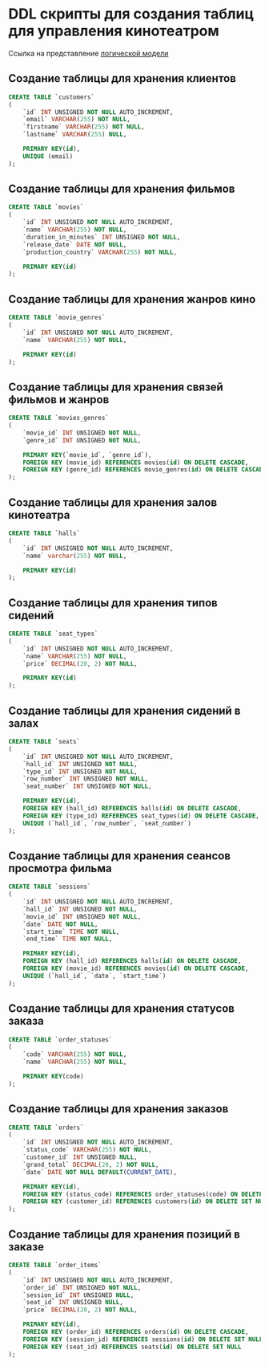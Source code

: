 # DDL скрипты для создания таблиц для управления кинотеатром

Ссылка на представление [логической модели](https://drawsql.app/teams/dev-447/diagrams/cinema)

## Создание таблицы для хранения клиентов

```sql
CREATE TABLE `customers`
(
    `id` INT UNSIGNED NOT NULL AUTO_INCREMENT,
    `email` VARCHAR(255) NOT NULL,
    `firstname` VARCHAR(255) NOT NULL,
    `lastname` VARCHAR(255) NULL,

    PRIMARY KEY(id),
    UNIQUE (email)
);
```

## Создание таблицы для хранения фильмов

```sql
CREATE TABLE `movies`
(
    `id` INT UNSIGNED NOT NULL AUTO_INCREMENT,
    `name` VARCHAR(255) NOT NULL,
    `duration_in_minutes` INT UNSIGNED NOT NULL,
    `release_date` DATE NOT NULL,
    `production_country` VARCHAR(255) NOT NULL,

    PRIMARY KEY(id)
);
```

## Создание таблицы для хранения жанров кино

```sql
CREATE TABLE `movie_genres`
(
    `id` INT UNSIGNED NOT NULL AUTO_INCREMENT,
    `name` VARCHAR(255) NOT NULL,

    PRIMARY KEY(id)
);
```

## Создание таблицы для хранения связей фильмов и жанров

```sql
CREATE TABLE `movies_genres`
(
    `movie_id` INT UNSIGNED NOT NULL,
    `genre_id` INT UNSIGNED NOT NULL,

    PRIMARY KEY(`movie_id`, `genre_id`),
    FOREIGN KEY (movie_id) REFERENCES movies(id) ON DELETE CASCADE,
    FOREIGN KEY (genre_id) REFERENCES movie_genres(id) ON DELETE CASCADE
);
```

## Создание таблицы для хранения залов кинотеатра 

```sql
CREATE TABLE `halls`
(
    `id` INT UNSIGNED NOT NULL AUTO_INCREMENT,
    `name` varchar(255) NOT NULL,

    PRIMARY KEY(id)
);
```

## Создание таблицы для хранения типов сидений

```sql
CREATE TABLE `seat_types`
(
    `id` INT UNSIGNED NOT NULL AUTO_INCREMENT,
    `name` VARCHAR(255) NOT NULL,
    `price` DECIMAL(20, 2) NOT NULL,

    PRIMARY KEY(id)
);
```

## Создание таблицы для хранения сидений в залах

```sql
CREATE TABLE `seats`
(
    `id` INT UNSIGNED NOT NULL AUTO_INCREMENT,
    `hall_id` INT UNSIGNED NOT NULL,
    `type_id` INT UNSIGNED NOT NULL,
    `row_number` INT UNSIGNED NOT NULL,
    `seat_number` INT UNSIGNED NOT NULL,

    PRIMARY KEY(id),
    FOREIGN KEY (hall_id) REFERENCES halls(id) ON DELETE CASCADE,
    FOREIGN KEY (type_id) REFERENCES seat_types(id) ON DELETE CASCADE,
    UNIQUE (`hall_id`, `row_number`, `seat_number`)
);
```

## Создание таблицы для хранения сеансов просмотра фильма

```sql
CREATE TABLE `sessions`
(
    `id` INT UNSIGNED NOT NULL AUTO_INCREMENT,
    `hall_id` INT UNSIGNED NOT NULL,
    `movie_id` INT UNSIGNED NOT NULL,
    `date` DATE NOT NULL,
    `start_time` TIME NOT NULL,
    `end_time` TIME NOT NULL,

    PRIMARY KEY(id),
    FOREIGN KEY (hall_id) REFERENCES halls(id) ON DELETE CASCADE,
    FOREIGN KEY (movie_id) REFERENCES movies(id) ON DELETE CASCADE,
    UNIQUE (`hall_id`, `date`, `start_time`)
);
```

## Создание таблицы для хранения статусов заказа

```sql
CREATE TABLE `order_statuses`
(
    `code` VARCHAR(255) NOT NULL,
    `name` VARCHAR(255) NOT NULL,

    PRIMARY KEY(code)
);
```

## Создание таблицы для хранения заказов

```sql
CREATE TABLE `orders`
(
    `id` INT UNSIGNED NOT NULL AUTO_INCREMENT,
    `status_code` VARCHAR(255) NOT NULL,
    `customer_id` INT UNSIGNED NULL,
    `grand_total` DECIMAL(20, 2) NOT NULL,
    `date` DATE NOT NULL DEFAULT(CURRENT_DATE),

    PRIMARY KEY(id),
    FOREIGN KEY (status_code) REFERENCES order_statuses(code) ON DELETE CASCADE,
    FOREIGN KEY (customer_id) REFERENCES customers(id) ON DELETE SET NULL
);
```

## Создание таблицы для хранения позиций в заказе

```sql
CREATE TABLE `order_items`
(
    `id` INT UNSIGNED NOT NULL AUTO_INCREMENT,
    `order_id` INT UNSIGNED NOT NULL,
    `session_id` INT UNSIGNED NULL,
    `seat_id` INT UNSIGNED NULL,
    `price` DECIMAL(20, 2) NOT NULL,

    PRIMARY KEY(id),
    FOREIGN KEY (order_id) REFERENCES orders(id) ON DELETE CASCADE,
    FOREIGN KEY (session_id) REFERENCES sessions(id) ON DELETE SET NULL,
    FOREIGN KEY (seat_id) REFERENCES seats(id) ON DELETE SET NULL
);
```
